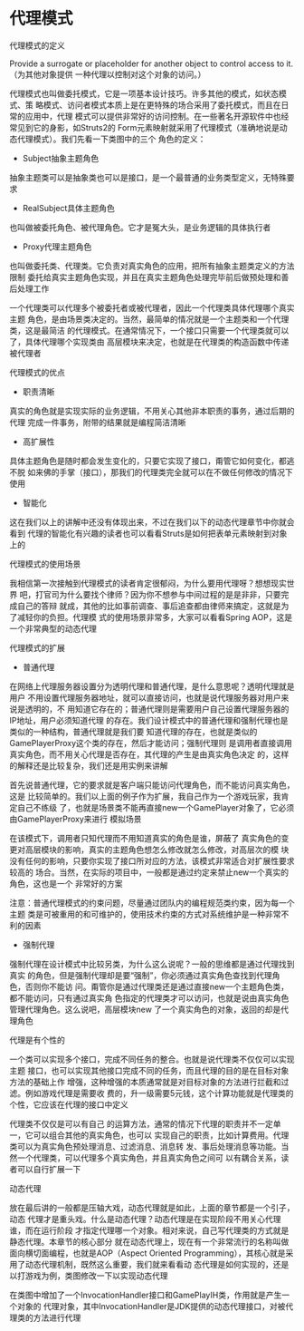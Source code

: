代理模式
========

代理模式的定义

Provide a surrogate or placeholder for another object to control access to it.（为其他对象提供
一种代理以控制对这个对象的访问。）

代理模式也叫做委托模式，它是一项基本设计技巧。许多其他的模式，如状态模式、策
略模式、访问者模式本质上是在更特殊的场合采用了委托模式，而且在日常的应用中，代理
模式可以提供非常好的访问控制。在一些著名开源软件中也经常见到它的身影，如Struts2的
Form元素映射就采用了代理模式（准确地说是动态代理模式）。我们先看一下类图中的三个
角色的定义：

- Subject抽象主题角色

抽象主题类可以是抽象类也可以是接口，是一个最普通的业务类型定义，无特殊要求

- RealSubject具体主题角色

也叫做被委托角色、被代理角色。它才是冤大头，是业务逻辑的具体执行者

- Proxy代理主题角色

也叫做委托类、代理类。它负责对真实角色的应用，把所有抽象主题类定义的方法限制
委托给真实主题角色实现，并且在真实主题角色处理完毕前后做预处理和善后处理工作

一个代理类可以代理多个被委托者或被代理者，因此一个代理类具体代理哪个真实主题
角色，是由场景类决定的。当然，最简单的情况就是一个主题类和一个代理类，这是最简洁
的代理模式。在通常情况下，一个接口只需要一个代理类就可以了，具体代理哪个实现类由
高层模块来决定，也就是在代理类的构造函数中传递被代理者

代理模式的优点

- 职责清晰

真实的角色就是实现实际的业务逻辑，不用关心其他非本职责的事务，通过后期的代理
完成一件事务，附带的结果就是编程简洁清晰

- 高扩展性

具体主题角色是随时都会发生变化的，只要它实现了接口，甭管它如何变化，都逃不脱
如来佛的手掌（接口），那我们的代理类完全就可以在不做任何修改的情况下使用

- 智能化

这在我们以上的讲解中还没有体现出来，不过在我们以下的动态代理章节中你就会看到
代理的智能化有兴趣的读者也可以看看Struts是如何把表单元素映射到对象上的

代理模式的使用场景

我相信第一次接触到代理模式的读者肯定很郁闷，为什么要用代理呀？想想现实世界
吧，打官司为什么要找个律师？因为你不想参与中间过程的是是非非，只要完成自己的答辩
就成，其他的比如事前调查、事后追查都由律师来搞定，这就是为了减轻你的负担。代理模
式的使用场景非常多，大家可以看看Spring AOP，这是一个非常典型的动态代理

代理模式的扩展

- 普通代理

在网络上代理服务器设置分为透明代理和普通代理，是什么意思呢？透明代理就是用户
不用设置代理服务器地址，就可以直接访问，也就是说代理服务器对用户来说是透明的，不
用知道它存在的；普通代理则是需要用户自己设置代理服务器的IP地址，用户必须知道代理
的存在。我们设计模式中的普通代理和强制代理也是类似的一种结构，普通代理就是我们要
知道代理的存在，也就是类似的GamePlayerProxy这个类的存在，然后才能访问；强制代理则
是调用者直接调用真实角色，而不用关心代理是否存在，其代理的产生是由真实角色决定
的，这样的解释还是比较复杂，我们还是用实例来讲解

首先说普通代理，它的要求就是客户端只能访问代理角色，而不能访问真实角色，这是
比较简单的。我们以上面的例子作为扩展，我自己作为一个游戏玩家，我肯定自己不练级
了，也就是场景类不能再直接new一个GamePlayer对象了，它必须由GamePlayerProxy来进行
模拟场景

在该模式下，调用者只知代理而不用知道真实的角色是谁，屏蔽了
真实角色的变更对高层模块的影响，真实的主题角色想怎么修改就怎么修改，对高层次的模
块没有任何的影响，只要你实现了接口所对应的方法，该模式非常适合对扩展性要求较高的
场合。当然，在实际的项目中，一般都是通过约定来禁止new一个真实的角色，这也是一个
非常好的方案

注意：普通代理模式的约束问题，尽量通过团队内的编程规范类约束，因为每一个主题
类是可被重用的和可维护的，使用技术约束的方式对系统维护是一种非常不利的因素

- 强制代理

强制代理在设计模式中比较另类，为什么这么说呢？一般的思维都是通过代理找到真实
的角色，但是强制代理却是要“强制”，你必须通过真实角色查找到代理角色，否则你不能访
问。甭管你是通过代理类还是通过直接new一个主题角色类，都不能访问，只有通过真实角
色指定的代理类才可以访问，也就是说由真实角色管理代理角色。这么说吧，高层模块new
了一个真实角色的对象，返回的却是代理角色

代理是有个性的

一个类可以实现多个接口，完成不同任务的整合。也就是说代理类不仅仅可以实现主题
接口，也可以实现其他接口完成不同的任务，而且代理的目的是在目标对象方法的基础上作
增强，这种增强的本质通常就是对目标对象的方法进行拦截和过滤。例如游戏代理是需要收
费的，升一级需要5元钱，这个计算功能就是代理类的个性，它应该在代理的接口中定义

代理类不仅仅是可以有自己
的运算方法，通常的情况下代理的职责并不一定单一，它可以组合其他的真实角色，也可以
实现自己的职责，比如计算费用。代理类可以为真实角色预处理消息、过滤消息、消息转
发、事后处理消息等功能。当然一个代理类，可以代理多个真实角色，并且真实角色之间可
以有耦合关系，读者可以自行扩展一下

动态代理

放在最后讲的一般都是压轴大戏，动态代理就是如此，上面的章节都是一个引子，动态
代理才是重头戏。什么是动态代理？动态代理是在实现阶段不用关心代理谁，而在运行阶段
才指定代理哪一个对象。相对来说，自己写代理类的方式就是静态代理。本章节的核心部分
就在动态代理上，现在有一个非常流行的名称叫做面向横切面编程，也就是AOP（Aspect
Oriented Programming），其核心就是采用了动态代理机制，既然这么重要，我们就来看看动
态代理是如何实现的，还是以打游戏为例，类图修改一下以实现动态代理

在类图中增加了一个InvocationHandler接口和GamePlayIH类，作用就是产生一个对象的
代理对象，其中InvocationHandler是JDK提供的动态代理接口，对被代理类的方法进行代理




























